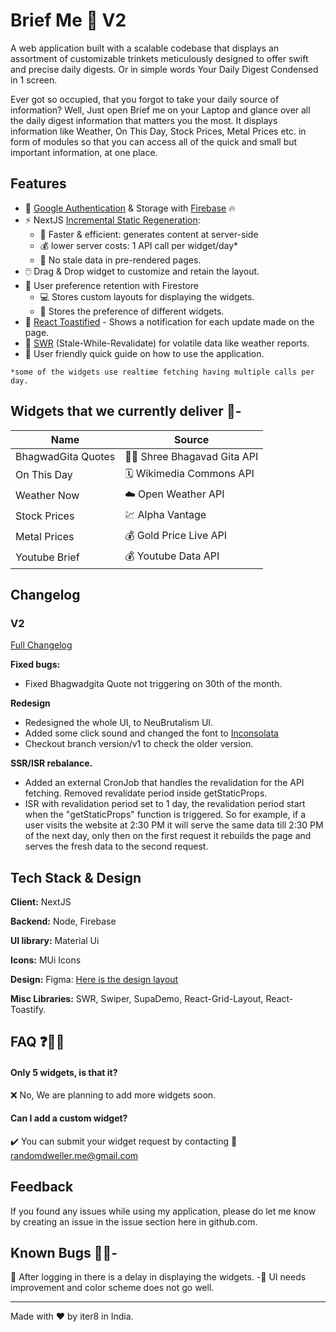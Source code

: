 # Brief Me 📓 V2

A web application built with a scalable codebase that displays an assortment of customizable trinkets meticulously designed to offer swift and precise daily digests. Or in simple words Your Daily Digest Condensed in 1 screen.

Ever got so occupied, that you forgot to take your daily source of information? Well, Just open Brief me on your Laptop and glance over all the daily digest information that matters you the most. It displays information like Weather, On This Day, Stock Prices, Metal Prices etc. in form of modules so that you can access all of the quick and small but important information, at one place.

## Features

- 🔑 [Google Authentication](https://firebase.google.com/docs/auth) & Storage with [Firebase](https://firebase.google.com/) 🔥
- ⚡ NextJS [Incremental Static Regeneration](https://nextjs.org/docs/basic-features/data-fetching/incremental-static-regeneration):
  - 🚀 Faster & efficient: generates content at server-side
  - 💰 lower server costs: 1 API call per widget/day\*
  - 🚫 No stale data in pre-rendered pages.
- 🖱️ Drag & Drop widget to customize and retain the layout.
- 💾 User preference retention with Firestore
  - 💻 Stores custom layouts for displaying the widgets.
  - 🎨 Stores the preference of different widgets.
- 🍞 [React Toastified](https://www.npmjs.com/package/react-toastify) - Shows a notification for each update made on the page.
- 🔄 [SWR](https://swr.vercel.app/) (Stale-While-Revalidate) for volatile data like weather reports.
- 📖 User friendly quick guide on how to use the application.

`*some of the widgets use realtime fetching having multiple calls per day.`

## Widgets that we currently deliver 📖-

| Name               | Source                     |
| ------------------ | -------------------------- |
| BhagwadGita Quotes | 🙏🏼 Shree Bhagavad Gita API |
| On This Day        | 🗓️ Wikimedia Commons API   |
| Weather Now        | ☁️ Open Weather API        |
| Stock Prices       | 💹 Alpha Vantage           |
| Metal Prices       | 💰 Gold Price Live API     |
| Youtube Brief      | 💰 Youtube Data API        |

## Changelog

### V2

[Full Changelog](https://github.com/skywinder/ActionSheetPicker-3.0/compare/2.5.1...HEAD)

**Fixed bugs:**

- Fixed Bhagwadgita Quote not triggering on 30th of the month.

**Redesign**

- Redesigned the whole UI, to NeuBrutalism UI. 
- Added some click sound and changed the font to [Inconsolata](https://fonts.google.com/specimen/Inconsolata)
- Checkout branch version/v1 to check the older version.


**SSR/ISR rebalance.**

- Added an external CronJob that handles the revalidation for the API fetching. Removed revalidate period inside getStaticProps. 
- ISR with revalidation period set to 1 day, the revalidation period start when the "getStaticProps" function is triggered. So for example, if a user visits the website at 2:30 PM it will serve the same data till 2:30 PM of the next day, only then on the first request it rebuilds the page and serves the fresh data to the second request.


## Tech Stack & Design

**Client:** NextJS

**Backend:** Node, Firebase

**UI library:** Material Ui

**Icons:** MUi Icons

**Design:** Figma: [Here is the design layout](https://www.figma.com/file/td1AGvWkqiQVVrfPDi8IH6/Brief-me?node-id=0-1)

**Misc Libraries:** SWR, Swiper, SupaDemo, React-Grid-Layout, React-Toastify.

## FAQ ❓🙋‍♂️

#### Only 5 widgets, is that it?

❌ No, We are planning to add more widgets soon.

#### Can I add a custom widget?

✔️ You can submit your widget request by contacting 📧 [randomdweller.me@gmail.com](mailto:example@example.com)

## Feedback

If you found any issues while using my application, please do let me know by creating an issue in the issue section here in github.com.

## Known Bugs 🐛👀-

🐌 After logging in there is a delay in displaying the widgets.
-🎨 UI needs improvement and color scheme does not go well.

---

Made with ❤️ by iter8 in India.

